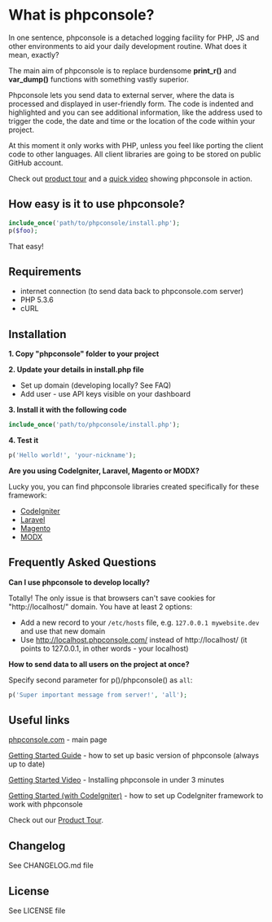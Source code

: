 # What is phpconsole?

In one sentence, phpconsole is a detached logging facility for PHP, JS and other environments to aid your daily development routine. What does it mean, exactly?

The main aim of phpconsole is to replace burdensome **print_r()** and **var_dump()** functions with something vastly superior.

Phpconsole lets you send data to external server, where the data is processed and displayed in user-friendly form. The code is indented and highlighted and you can see additional information, like the address used to trigger the code, the date and time or the location of the code within your project.

At this moment it only works with PHP, unless you feel like porting the client code to other languages. All client libraries are going to be stored on public GitHub account.

Check out [product tour](http://phpconsole.com/tour) and a [quick video](http://vimeo.com/58393977) showing phpconsole in action.

## How easy is it to use phpconsole?

```php
include_once('path/to/phpconsole/install.php');
p($foo);
```

That easy!

## Requirements

- internet connection (to send data back to phpconsole.com server)
- PHP 5.3.6
- cURL

## Installation

**1. Copy "phpconsole" folder to your project**

**2. Update your details in install.php file**

- Set up domain (developing locally? See FAQ)
- Add user - use API keys visible on your dashboard

**3. Install it with the following code**

```php
include_once('path/to/phpconsole/install.php');
```

**4. Test it**

```php
p('Hello world!', 'your-nickname');
```

**Are you using CodeIgniter, Laravel, Magento or MODX?**

Lucky you, you can find phpconsole libraries created specifically for these framework:
- [CodeIgniter](https://github.com/phpconsole/phpconsole-codeigniter)
- [Laravel](https://github.com/Prologue/Phpconsole)
- [Magento](https://github.com/iamjessu/magePhpconsole)
- [MODX](http://modx.com/extras/package/phpconsole)


## Frequently Asked Questions

**Can I use phpconsole to develop locally?**

Totally! The only issue is that browsers can't save cookies for "http://localhost/" domain. You have at least 2 options:

- Add a new record to your `/etc/hosts` file, e.g. `127.0.0.1 mywebsite.dev` and use that new domain
- Use http://localhost.phpconsole.com/ instead of http://localhost/ (it points to 127.0.0.1, in other words - your localhost)

**How to send data to all users on the project at once?**

Specify second parameter for p()/phpconsole() as `all`:

```php
p('Super important message from server!', 'all');
```

## Useful links

[phpconsole.com](http://phpconsole.com) - main page

[Getting Started Guide](https://docs.google.com/document/d/1gdmk6USG5q92tDJjqrC35oYnBhnk6xZ4_Z77vDbdmns/edit) - how to set up basic version of phpconsole (always up to date)

[Getting Started Video](http://vimeo.com/58393977) - Installing phpconsole in under 3 minutes

[Getting Started (with CodeIgniter)](https://docs.google.com/document/d/14LGF1D4WKgw7GlERjDNyktPWfb3MVx_52ZlydqUzZkA/edit) - how to set up CodeIgniter framework to work with phpconsole

Check out our [Product Tour](http://phpconsole.com/tour).

## Changelog

See CHANGELOG.md file

## License

See LICENSE file
